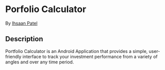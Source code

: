 # Porfolio Calculator

By [Ihsaan Patel](https://github.com/pateli18)

## Description
Portfolio Calculator is an Android Application that provides a simple, user-friendly interface to track your investment performance from a variety of angles and over any time period.
